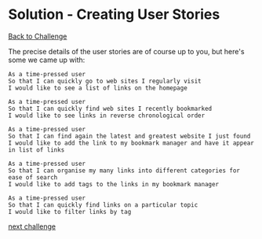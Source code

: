 # Solution - Creating User Stories

[Back to Challenge](../01_creating_user_stories.md)

The precise details of the user stories are of course up to you, but here's some we came up with:

```
As a time-pressed user
So that I can quickly go to web sites I regularly visit
I would like to see a list of links on the homepage
```

```
As a time-pressed user
So that I can quickly find web sites I recently bookmarked
I would like to see links in reverse chronological order
```

```
As a time-pressed user
So that I can find again the latest and greatest website I just found
I would like to add the link to my bookmark manager and have it appear in list of links
```

```
As a time-pressed user
So that I can organise my many links into different categories for ease of search
I would like to add tags to the links in my bookmark manager
```

```
As a time-pressed user
So that I can quickly find links on a particular topic
I would like to filter links by tag
```

[next challenge](../02_understanding_databases.md)
